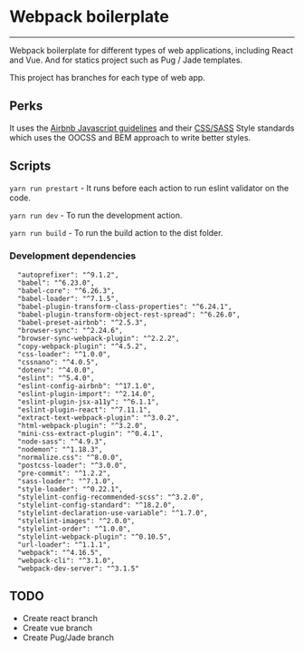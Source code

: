# Webpack boilerplate 
---
Webpack boilerplate for different types of web applications, including React and Vue. And for statics project such as Pug / Jade templates. 

This project has branches for each type of web app.

## Perks

It uses the [Airbnb Javascript guidelines](https://github.com/airbnb/javascript) and their [CSS/SASS](https://github.com/airbnb/css) Style standards which uses the OOCSS and BEM approach to write better styles.

## Scripts

```yarn run prestart``` - It runs before each action to run eslint validator on the code.

```yarn run dev``` - To run the development action.

```yarn run build``` - To run the build action to the dist folder.

### Development dependencies
```
  "autoprefixer": "^9.1.2",
  "babel": "^6.23.0",
  "babel-core": "^6.26.3",
  "babel-loader": "^7.1.5",
  "babel-plugin-transform-class-properties": "^6.24.1",
  "babel-plugin-transform-object-rest-spread": "^6.26.0",
  "babel-preset-airbnb": "^2.5.3",
  "browser-sync": "^2.24.6",
  "browser-sync-webpack-plugin": "^2.2.2",
  "copy-webpack-plugin": "^4.5.2",
  "css-loader": "^1.0.0",
  "cssnano": "^4.0.5",
  "dotenv": "^4.0.0",
  "eslint": "^5.4.0",
  "eslint-config-airbnb": "^17.1.0",
  "eslint-plugin-import": "^2.14.0",
  "eslint-plugin-jsx-a11y": "^6.1.1",
  "eslint-plugin-react": "^7.11.1",
  "extract-text-webpack-plugin": "^3.0.2",
  "html-webpack-plugin": "^3.2.0",
  "mini-css-extract-plugin": "^0.4.1",
  "node-sass": "^4.9.3",
  "nodemon": "^1.18.3",
  "normalize.css": "^8.0.0",
  "postcss-loader": "^3.0.0",
  "pre-commit": "^1.2.2",
  "sass-loader": "^7.1.0",
  "style-loader": "^0.22.1",
  "stylelint-config-recommended-scss": "^3.2.0",
  "stylelint-config-standard": "^18.2.0",
  "stylelint-declaration-use-variable": "^1.7.0",
  "stylelint-images": "^2.0.0",
  "stylelint-order": "^1.0.0",
  "stylelint-webpack-plugin": "^0.10.5",
  "url-loader": "^1.1.1",
  "webpack": "^4.16.5",
  "webpack-cli": "^3.1.0",
  "webpack-dev-server": "^3.1.5"
```


## TODO
- Create react branch
- Create vue branch
- Create Pug/Jade branch